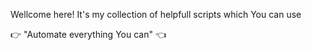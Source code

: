 Wellcome here! It's my collection of helpfull scripts which You can use

:point_right: "Automate everything You can" :point_left:
